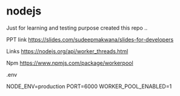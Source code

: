 # nodejs

Just for learning and testing purpose created this repo ..




PPT link
https://slides.com/sudeepmakwana/slides-for-developers




Links 
https://nodejs.org/api/worker_threads.html


Npm 
https://www.npmjs.com/package/workerpool


.env

NODE_ENV=production
PORT=6000
WORKER_POOL_ENABLED=1


